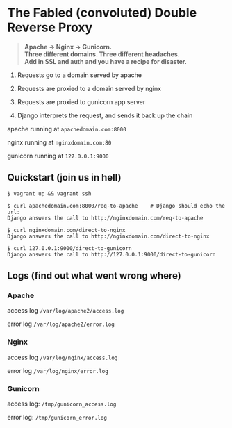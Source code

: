# The Fabled (convoluted) **Double Reverse Proxy**

> **Apache -> Nginx -> Gunicorn.**<br/>
> **Three different domains. Three different headaches.**<br/>
> **Add in SSL and auth and you have a recipe for disaster.**<br/>

1. Requests go to a domain served by apache

1. Requests are proxied to a domain served by nginx

1. Requests are proxied to gunicorn app server

1. Django interprets the request, and sends it back up the chain


apache running at `apachedomain.com:8000`

nginx running at `nginxdomain.com:80`

gunicorn running at `127.0.0.1:9000`


## Quickstart (join us in hell)

```shell
$ vagrant up && vagrant ssh

$ curl apachedomain.com:8000/req-to-apache    # Django should echo the url:
Django answers the call to http://nginxdomain.com/req-to-apache

$ curl nginxdomain.com/direct-to-nginx
Django answers the call to http://nginxdomain.com/direct-to-nginx

$ curl 127.0.0.1:9000/direct-to-gunicorn
Django answers the call to http://127.0.0.1:9000/direct-to-gunicorn
```


## Logs (find out what went wrong where)


### Apache

access log `/var/log/apache2/access.log`

error log `/var/log/apache2/error.log`


### Nginx

access log `/var/log/nginx/access.log`

error log `/var/log/nginx/error.log`


### Gunicorn

access log: `/tmp/gunicorn_access.log`

error log: `/tmp/gunicorn_error.log`
